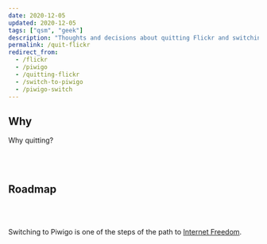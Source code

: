 ```yaml
---
date: 2020-12-05
updated: 2020-12-05
tags: ["qsm", "geek"]
description: "Thoughts and decisions about quitting Flickr and switching to Piwigo"
permalink: /quit-flickr
redirect_from:
  - /flickr
  - /piwigo
  - /quitting-flickr
  - /switch-to-piwigo
  - /piwigo-switch
---
```

## Why

Why quitting?

<br>
<br>

## Roadmap

<br>
<br>

Switching to Piwigo is one of the steps of the path to [Internet Freedom](/internet-freedom).